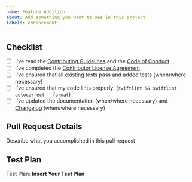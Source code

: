 ```yaml
---
name: Feature Addition
about: Add something you want to see in this project
labels: enhancement
---
```


## Checklist

- [ ] I've read the [Contributing Guidelines](CONTRIBUTING.md) and the [Code of Conduct](CODE_OF_CONDUCT.md)
- [ ] I've completed the [Contributor License Agreement](https://developers.facebook.com/opensource/cla)
- [ ] I've ensured that all existing tests pass and added tests (when/where necessary)
- [ ] I've ensured that my code lints properly: (`swiftlint && swiftlint autocorrect --format`)
- [ ] I've updated the documentation (when/where necessary) and [Changelog](CHANGELOG.md) (when/where necessary)

## Pull Request Details

Describe what you accomplished in this pull request

## Test Plan

Test Plan: **Insert Your Test Plan**
